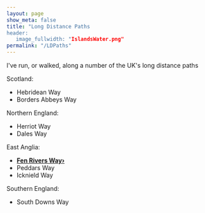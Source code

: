 ```yaml
---
layout: page
show_meta: false
title: "Long Distance Paths
header:
   image_fullwidth: "IslandsWater.png"
permalink: "/LDPaths"
---
```

I've run, or walked, along a number of the UK's long distance paths

Scotland:
- Hebridean Way
- Borders Abbeys Way

Northern England:
- Herriot Way
- Dales Way

East Anglia:
- **<a href="{{ site.url }}{{ site.baseurl }}/islands/fenrivers">Fen Rivers Way›</a>**
- Peddars Way
- Icknield Way

Southern England:
- South Downs Way
